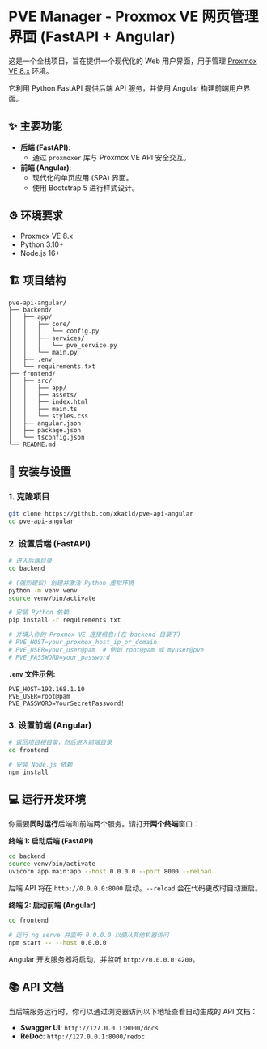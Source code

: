 # PVE Manager - Proxmox VE 网页管理界面 (FastAPI + Angular)

这是一个全栈项目，旨在提供一个现代化的 Web 用户界面，用于管理 [Proxmox VE 8.x](https://www.proxmox.com/en/proxmox-ve) 环境。

它利用 Python FastAPI 提供后端 API 服务，并使用 Angular 构建前端用户界面。

## ✨ 主要功能

* **后端 (FastAPI)**:
    * 通过 `proxmoxer` 库与 Proxmox VE API 安全交互。
* **前端 (Angular)**:
    * 现代化的单页应用 (SPA) 界面。
    * 使用 Bootstrap 5 进行样式设计。

## ⚙️ 环境要求

* Proxmox VE 8.x
* Python 3.10+
* Node.js 16+

## 🏗️ 项目结构

```
pve-api-angular/
├── backend/
│   ├── app/
│   │   ├── core/
│   │   │   └── config.py
│   │   ├── services/
│   │   │   └── pve_service.py
│   │   └── main.py
│   ├── .env
│   └── requirements.txt
├── frontend/
│   ├── src/
│   │   ├── app/
│   │   ├── assets/
│   │   ├── index.html
│   │   ├── main.ts
│   │   └── styles.css
│   ├── angular.json
│   ├── package.json
│   └── tsconfig.json
└── README.md
```

## 🚀 安装与设置

### 1. 克隆项目

```bash
git clone https://github.com/xkatld/pve-api-angular
cd pve-api-angular
```

### 2. 设置后端 (FastAPI)

```bash
# 进入后端目录
cd backend

# (强烈建议) 创建并激活 Python 虚拟环境
python -m venv venv
source venv/bin/activate

# 安装 Python 依赖
pip install -r requirements.txt

# 并填入你的 Proxmox VE 连接信息:(在 backend 目录下)
# PVE_HOST=your_proxmox_host_ip_or_domain
# PVE_USER=your_user@pam  # 例如 root@pam 或 myuser@pve
# PVE_PASSWORD=your_password
```

**`.env` 文件示例:**

```dotenv
PVE_HOST=192.168.1.10
PVE_USER=root@pam
PVE_PASSWORD=YourSecretPassword!
```

### 3. 设置前端 (Angular)

```bash
# 返回项目根目录，然后进入前端目录
cd frontend

# 安装 Node.js 依赖
npm install
```

## 💻 运行开发环境

你需要**同时运行**后端和前端两个服务。请打开**两个终端**窗口：

**终端 1: 启动后端 (FastAPI)**

```bash
cd backend
source venv/bin/activate
uvicorn app.main:app --host 0.0.0.0 --port 8000 --reload
```

后端 API 将在 `http://0.0.0.0:8000` 启动。`--reload` 会在代码更改时自动重启。

**终端 2: 启动前端 (Angular)**

```bash
cd frontend

# 运行 ng serve 并监听 0.0.0.0 以便从其他机器访问
npm start -- --host 0.0.0.0
```

Angular 开发服务器将启动，并监听 `http://0.0.0.0:4200`。

## 📚 API 文档

当后端服务运行时，你可以通过浏览器访问以下地址查看自动生成的 API 文档：

* **Swagger UI**: `http://127.0.0.1:8000/docs`
* **ReDoc**: `http://127.0.0.1:8000/redoc`
